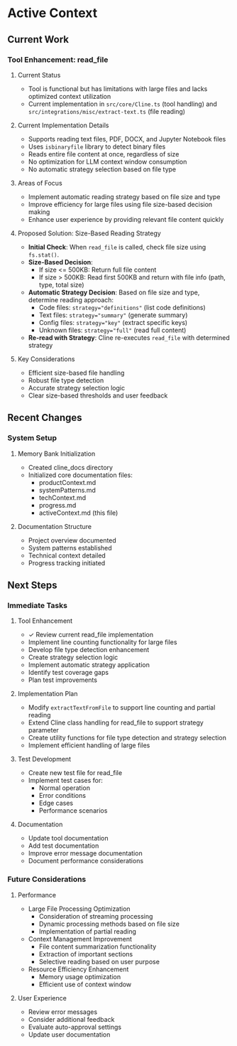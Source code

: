 # Active Context

## Current Work

### Tool Enhancement: read_file
1. Current Status
   - Tool is functional but has limitations with large files and lacks optimized context utilization
   - Current implementation in `src/core/Cline.ts` (tool handling) and `src/integrations/misc/extract-text.ts` (file reading)

2. Current Implementation Details
   - Supports reading text files, PDF, DOCX, and Jupyter Notebook files
   - Uses `isbinaryfile` library to detect binary files
   - Reads entire file content at once, regardless of size
   - No optimization for LLM context window consumption
   - No automatic strategy selection based on file type

3. Areas of Focus
   - Implement automatic reading strategy based on file size and type
   - Improve efficiency for large files using file size-based decision making
   - Enhance user experience by providing relevant file content quickly

4. Proposed Solution: Size-Based Reading Strategy

   - **Initial Check**: When `read_file` is called, check file size using `fs.stat()`.
   - **Size-Based Decision**:
     - If size <= 500KB: Return full file content
     - If size > 500KB: Read first 500KB and return with file info (path, type, total size)
   - **Automatic Strategy Decision**: Based on file size and type, determine reading approach:
     - Code files: `strategy="definitions"` (list code definitions)
     - Text files: `strategy="summary"` (generate summary)
     - Config files: `strategy="key"` (extract specific keys)
     - Unknown files: `strategy="full"` (read full content)
   - **Re-read with Strategy**: Cline re-executes `read_file` with determined strategy

5. Key Considerations
   - Efficient size-based file handling
   - Robust file type detection
   - Accurate strategy selection logic
   - Clear size-based thresholds and user feedback

## Recent Changes

### System Setup
1. Memory Bank Initialization
   - Created cline_docs directory
   - Initialized core documentation files:
     - productContext.md
     - systemPatterns.md
     - techContext.md
     - progress.md
     - activeContext.md (this file)

2. Documentation Structure
   - Project overview documented
   - System patterns established
   - Technical context detailed
   - Progress tracking initiated

## Next Steps

### Immediate Tasks
1. Tool Enhancement
   - ✓ Review current read_file implementation
   - Implement line counting functionality for large files
   - Develop file type detection enhancement
   - Create strategy selection logic
   - Implement automatic strategy application
   - Identify test coverage gaps
   - Plan test improvements

2. Implementation Plan
   - Modify `extractTextFromFile` to support line counting and partial reading
   - Extend Cline class handling for read_file to support strategy parameter
   - Create utility functions for file type detection and strategy selection
   - Implement efficient handling of large files

3. Test Development
   - Create new test file for read_file
   - Implement test cases for:
     - Normal operation
     - Error conditions
     - Edge cases
     - Performance scenarios

3. Documentation
   - Update tool documentation
   - Add test documentation
   - Improve error message documentation
   - Document performance considerations

### Future Considerations
1. Performance
   - Large File Processing Optimization
     - Consideration of streaming processing
     - Dynamic processing methods based on file size
     - Implementation of partial reading
   - Context Management Improvement
     - File content summarization functionality
     - Extraction of important sections
     - Selective reading based on user purpose
   - Resource Efficiency Enhancement
     - Memory usage optimization
     - Efficient use of context window

2. User Experience
   - Review error messages
   - Consider additional feedback
   - Evaluate auto-approval settings
   - Update user documentation
